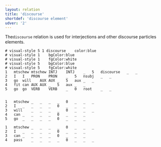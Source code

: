 ```yaml
---
layout: relation
title: 'discourse'
shortdef: 'discourse element'
udver: '2'
---
```


The`discourse` relation is used for interjections and other discourse particles elements.

~~~ conllu
# visual-style 5 1 discourse	color:blue
# visual-style 1	bgColor:blue
# visual-style 1	fgColor:white
# visual-style 5	bgColor:blue
# visual-style 5	fgColor:white
1	mtschew	mtschew	INTJ	INTJ	_	5	discourse	_	_
2	I	I	PRON	PRON	_	5	nsubj	_	_
3	go	will	AUX	AUX	_	5	aux	_	_
4	fit	can	AUX	AUX	_	5	aux	_	_
5	go	go	VERB	VERB	_	0	root	_	_


1	mtschew	_	_	_	_	0	_	_	_
2	I	_	_	_	_	0	_	_	_
3	will	_	_	_	_	0	_	_	_
4	can	_	_	_	_	0	_	_	_
5	go	_	_	_	_	0	_	_	_

1	mtschew	_	_	_	_	0	_	_	_
2	I	_	_	_	_	0	_	_	_
3	can	_	_	_	_	0	_	_	_
4	pass	_	_	_	_	0	_	_	_

~~~
